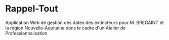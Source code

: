 # Rappel-Tout

Application Web de gestion des dates des extincteurs pour M. BREGAINT et la région Nouvelle-Aquitaine dans le cadre d'un Atelier de Professionnalisation 

